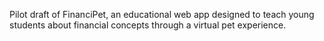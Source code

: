 Pilot draft of FinanciPet, an educational web app designed to teach young students about financial concepts through a virtual pet experience.
